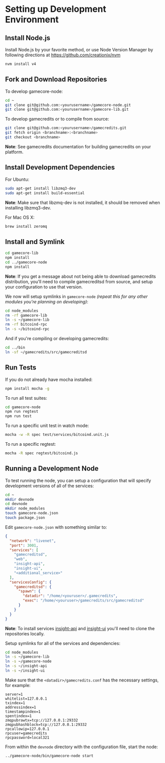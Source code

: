 # Setting up Development Environment

## Install Node.js

Install Node.js by your favorite method, or use Node Version Manager by following directions at https://github.com/creationix/nvm

```bash
nvm install v4
```

## Fork and Download Repositories

To develop gamecore-node:

```bash
cd ~
git clone git@github.com:<yourusername>/gamecore-node.git
git clone git@github.com:<yourusername>/gamecore-lib.git
```

To develop gamecredits or to compile from source:

```bash
git clone git@github.com:<yourusername>/gamecredits.git
git fetch origin <branchname>:<branchname>
git checkout <branchname>
```
**Note**: See gamecredits documentation for building gamecredits on your platform.


## Install Development Dependencies

For Ubuntu:
```bash
sudo apt-get install libzmq3-dev
sudo apt-get install build-essential
```
**Note**: Make sure that libzmq-dev is not installed, it should be removed when installing libzmq3-dev.


For Mac OS X:
```bash
brew install zeromq
```

## Install and Symlink

```bash
cd gamecore-lib
npm install
cd ../gamecore-node
npm install
```
**Note**: If you get a message about not being able to download gamecredits distribution, you'll need to compile gamecreditsd from source, and setup your configuration to use that version.


We now will setup symlinks in `gamecore-node` *(repeat this for any other modules you're planning on developing)*:
```bash
cd node_modules
rm -rf gamecore-lib
ln -s ~/gamecore-lib
rm -rf bitcoind-rpc
ln -s ~/bitcoind-rpc
```

And if you're compiling or developing gamecredits:
```bash
cd ../bin
ln -sf ~/gamecredits/src/gamecreditsd
```

## Run Tests

If you do not already have mocha installed:
```bash
npm install mocha -g
```

To run all test suites:
```bash
cd gamecore-node
npm run regtest
npm run test
```

To run a specific unit test in watch mode:
```bash
mocha -w -R spec test/services/bitcoind.unit.js
```

To run a specific regtest:
```bash
mocha -R spec regtest/bitcoind.js
```

## Running a Development Node

To test running the node, you can setup a configuration that will specify development versions of all of the services:

```bash
cd ~
mkdir devnode
cd devnode
mkdir node_modules
touch gamecore-node.json
touch package.json
```

Edit `gamecore-node.json` with something similar to:
```json
{
  "network": "livenet",
  "port": 3001,
  "services": [
    "gamecreditsd",
    "web",
    "insight-api",
    "insight-ui",
    "<additional_service>"
  ],
  "servicesConfig": {
    "gamecreditsd": {
      "spawn": {
        "datadir": "/home/<youruser>/.gamecredits",
        "exec": "/home/<youruser>/gamecredits/src/gamecreditsd"
      }
    }
  }
}
```

**Note**: To install services [insight-api](https://github.com/bitpay/insight-api) and [insight-ui](https://github.com/bitpay/insight-ui) you'll need to clone the repositories locally.

Setup symlinks for all of the services and dependencies:

```bash
cd node_modules
ln -s ~/gamecore-lib
ln -s ~/gamecore-node
ln -s ~/insight-api
ln -s ~/insight-ui
```

Make sure that the `<datadir>/gamecredits.conf` has the necessary settings, for example:
```
server=1
whitelist=127.0.0.1
txindex=1
addressindex=1
timestampindex=1
spentindex=1
zmqpubrawtx=tcp://127.0.0.1:29332
zmqpubhashblock=tcp://127.0.0.1:29332
rpcallowip=127.0.0.1
rpcuser=gamecredits
rpcpassword=local321
```

From within the `devnode` directory with the configuration file, start the node:
```bash
../gamecore-node/bin/gamecore-node start
```
